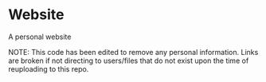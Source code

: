 # Website
A personal website

NOTE: This code has been edited to remove any personal information. Links are broken if not directing to users/files that do not exist upon the time
of reuploading to this repo.